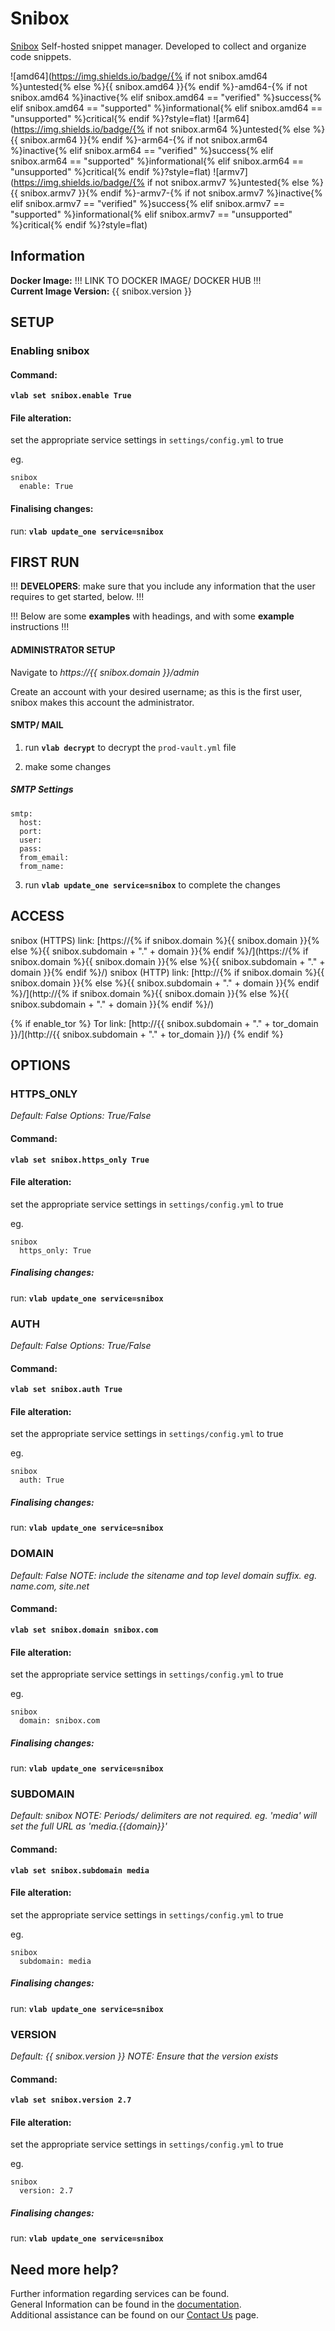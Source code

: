 # Snibox

[Snibox](https://snibox.github.io/) Self-hosted snippet manager. Developed to collect and organize code snippets.

![amd64](https://img.shields.io/badge/{% if not snibox.amd64 %}untested{% else %}{{ snibox.amd64 }}{% endif %}-amd64-{% if not snibox.amd64 %}inactive{% elif snibox.amd64 == "verified" %}success{% elif snibox.amd64 == "supported" %}informational{% elif snibox.amd64 == "unsupported" %}critical{% endif %}?style=flat)
![arm64](https://img.shields.io/badge/{% if not snibox.arm64 %}untested{% else %}{{ snibox.arm64 }}{% endif %}-arm64-{% if not snibox.arm64 %}inactive{% elif snibox.arm64 == "verified" %}success{% elif snibox.arm64 == "supported" %}informational{% elif snibox.arm64 == "unsupported" %}critical{% endif %}?style=flat)
![armv7](https://img.shields.io/badge/{% if not snibox.armv7 %}untested{% else %}{{ snibox.armv7 }}{% endif %}-armv7-{% if not snibox.armv7 %}inactive{% elif snibox.armv7 == "verified" %}success{% elif snibox.armv7 == "supported" %}informational{% elif snibox.armv7 == "unsupported" %}critical{% endif %}?style=flat)

## Information


**Docker Image:** !!! LINK TO DOCKER IMAGE/ DOCKER HUB !!!  
**Current Image Version:** {{ snibox.version }}

## SETUP

### Enabling snibox

#### Command:

**`vlab set snibox.enable True`**

#### File alteration:

set the appropriate service settings in `settings/config.yml` to true

eg.
```
snibox
  enable: True
```

#### Finalising changes:

run: **`vlab update_one service=snibox`**

## FIRST RUN

!!! **DEVELOPERS**: make sure that you include any information that the user requires to get started, below. !!!

!!! Below are some **examples** with headings, and with some **example** instructions !!!

#### ADMINISTRATOR SETUP

Navigate to *https://{{ snibox.domain }}/admin*

Create an account with your desired username; as this is the first user, snibox makes this account the administrator.

#### SMTP/ MAIL

1. run **`vlab decrypt`** to decrypt the `prod-vault.yml` file

2. make some changes


##### SMTP Settings
```
smtp:
  host:
  port:
  user:
  pass:
  from_email:
  from_name:
```

3. run **`vlab update_one service=snibox`** to complete the changes


## ACCESS

snibox (HTTPS) link: [https://{% if snibox.domain %}{{ snibox.domain }}{% else %}{{ snibox.subdomain + "." + domain }}{% endif %}/](https://{% if snibox.domain %}{{ snibox.domain }}{% else %}{{ snibox.subdomain + "." + domain }}{% endif %}/)
snibox (HTTP) link: [http://{% if snibox.domain %}{{ snibox.domain }}{% else %}{{ snibox.subdomain + "." + domain }}{% endif %}/](http://{% if snibox.domain %}{{ snibox.domain }}{% else %}{{ snibox.subdomain + "." + domain }}{% endif %}/)

{% if enable_tor %}
Tor link: [http://{{ snibox.subdomain + "." + tor_domain }}/](http://{{ snibox.subdomain + "." + tor_domain }}/)
{% endif %}

## OPTIONS

### HTTPS_ONLY
*Default: False*
*Options: True/False*

#### Command:

**`vlab set snibox.https_only True`**

#### File alteration:

set the appropriate service settings in `settings/config.yml` to true

eg.
```
snibox
  https_only: True
```

##### Finalising changes:

run: **`vlab update_one service=snibox`**

### AUTH
*Default: False*
*Options: True/False*

#### Command:

**`vlab set snibox.auth True`**

#### File alteration:

set the appropriate service settings in `settings/config.yml` to true

eg.
```
snibox
  auth: True
```

##### Finalising changes:

run: **`vlab update_one service=snibox`**

### DOMAIN
*Default: False*
*NOTE: include the sitename and top level domain suffix. eg. name.com, site.net*

#### Command:

**`vlab set snibox.domain snibox.com`**

#### File alteration:

set the appropriate service settings in `settings/config.yml` to true

eg.
```
snibox
  domain: snibox.com
```

##### Finalising changes:

run: **`vlab update_one service=snibox`**

### SUBDOMAIN
*Default: snibox*
*NOTE: Periods/ delimiters are not required. eg. 'media' will set the full URL as 'media.{{domain}}'*

#### Command:

**`vlab set snibox.subdomain media`**

#### File alteration:

set the appropriate service settings in `settings/config.yml` to true

eg.
```
snibox
  subdomain: media
```

##### Finalising changes:

run: **`vlab update_one service=snibox`**

### VERSION
*Default: {{  snibox.version  }}*
*NOTE: Ensure that the version exists*

#### Command:

**`vlab set snibox.version 2.7`**

#### File alteration:

set the appropriate service settings in `settings/config.yml` to true

eg.
```
snibox
  version: 2.7
```

##### Finalising changes:

run: **`vlab update_one service=snibox`**

## Need more help?
Further information regarding services can be found. \
General Information can be found in the [documentation](https://docs.vivumlab.com). \
Additional assistance can be found on our [Contact Us](https://docs.vivumlab.com/Contact-us) page.
